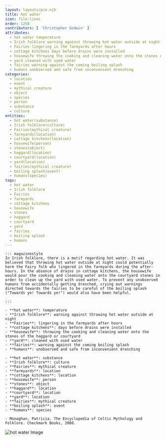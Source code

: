 ```yaml
---
layout: layouts/pce.njk
title: hot water
icon: file-lines
order: 1258
contributors: [ 'Christopher Godwin' ]
attributes:
  - hot water temperature
  - Irish folklore warning against throwing hot water outside at night
  - Fairies lingering in the farmyards after hours
  - cottage kitchens days before drains were installed
  - housewife throwing the cooking and cleaning water onto the stones of the haggard or courtyard
  - yard cleaned with used water
  - fairies warning against the coming boiling splash
  - humans unobserved and safe from inconvenient drenching
categories:
  - location
  - event
  - mythical creature
  - object
  - species
  - person
  - substance
  - culture
entities:
  - hot water(substance)
  - Irish folklore(culture)
  - Fairies(mythical creature)
  - farmyards(location)
  - cottage kitchens(location)
  - housewife(person)
  - stones(object)
  - haggard(location)
  - courtyard(location)
  - yard(location)
  - fairies(mythical creature)
  - boiling splash(event)
  - humans(species)
tags:
  - hot water
  - Irish folklore
  - Fairies
  - farmyards
  - cottage kitchens
  - housewife
  - stones
  - haggard
  - courtyard
  - yard
  - fairies
  - boiling splash
  - humans
---
```

``` tab [group1:Info]
::: magazinestyle
In Irish folklore, there is a motif regarding hot water. It was believed that throwing hot water outside at night could potentially harm the Fairy folk who lingered in the farmyards during the after-hours. In the absence of drains in cottage kitchens, the housewife would pour the cooking and cleaning water onto the courtyard stones in order to clean up the yard with used water. To prevent any unobserved humans from accidentally getting drenched, crying out warnings directed towards the fairies to be careful of the boiling splash ("Towards ye! Towards ye!") would also have been helpful.

:::
```
``` tab [group1:Attributes]
- **hot water**: temperature
- **Irish folklore**: warning against throwing hot water outside at night
- **Fairies**: lingering in the farmyards after hours
- **cottage kitchens**: days before drains were installed
- **housewife**: throwing the cooking and cleaning water onto the stones of the haggard or courtyard
- **yard**: cleaned with used water
- **fairies**: warning against the coming boiling splash
- **humans**: unobserved and safe from inconvenient drenching
```
``` tab [group1:Entities]
- **hot water**: substance
- **Irish folklore**: culture
- **Fairies**: mythical creature
- **farmyards**: location
- **cottage kitchens**: location
- **housewife**: person
- **stones**: object
- **haggard**: location
- **courtyard**: location
- **yard**: location
- **fairies**: mythical creature
- **boiling splash**: event
- **humans**: species
```
``` tab [group1:Sources]
- Monaghan, Patricia. The Encyclopedia of Celtic Mythology and Folklore. Checkmark Books, 2008.
```
![hot water Image](['https://upload.wikimedia.org/wikipedia/commons/thumb/4/46/Active_Indirect_Water_Heater_Diagram.svg/1200px-Active_Indirect_Water_Heater_Diagram.svg.png'])
